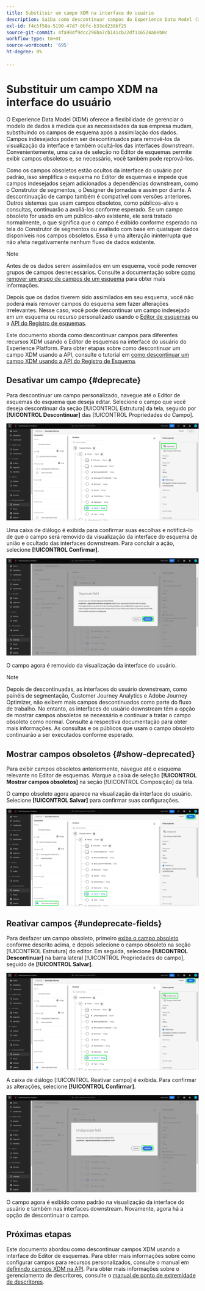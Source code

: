 ```yaml
---
title: Substituir um campo XDM na interface do usuário
description: Saiba como descontinuar campos do Experience Data Model (XDM) usando o Editor de esquemas no Experience Platform.
exl-id: f4c5f58a-5190-47d7-8bfc-b33ed238bf25
source-git-commit: 4fa98df9dcc296ba7cb141cb22df116524a0eb0c
workflow-type: tm+mt
source-wordcount: '695'
ht-degree: 0%

---
```


# Substituir um campo XDM na interface do usuário

O Experience Data Model (XDM) oferece a flexibilidade de gerenciar o modelo de dados à medida que as necessidades da sua empresa mudam, substituindo os campos de esquema após a assimilação dos dados. Campos indesejados podem ser descontinuados para removê-los da visualização da interface e também ocultá-los das interfaces downstream. Convenientemente, uma caixa de seleção no Editor de esquemas permite exibir campos obsoletos e, se necessário, você também pode reprová-los.

Como os campos obsoletos estão ocultos da interface do usuário por padrão, isso simplifica o esquema no Editor de esquemas e impede que campos indesejados sejam adicionados a dependências downstream, como o Construtor de segmentos, o Designer de jornadas e assim por diante. A descontinuação de campo também é compatível com versões anteriores. Outros sistemas que usam campos obsoletos, como públicos-alvo e consultas, continuarão a avaliá-los conforme esperado. Se um campo obsoleto for usado em um público-alvo existente, ele será tratado normalmente, o que significa que o campo é exibido conforme esperado na tela do Construtor de segmentos ou avaliado com base em quaisquer dados disponíveis nos campos obsoletos. Essa é uma alteração ininterrupta que não afeta negativamente nenhum fluxo de dados existente.

>[!NOTE]
>
>Antes de os dados serem assimilados em um esquema, você pode remover grupos de campos desnecessários. Consulte a documentação sobre [como remover um grupo de campos de um esquema](../ui/resources/schemas.md#remove-fields) para obter mais informações.

Depois que os dados tiverem sido assimilados em seu esquema, você não poderá mais remover campos do esquema sem fazer alterações irrelevantes. Nesse caso, você pode descontinuar um campo indesejado em um esquema ou recurso personalizado usando o [Editor de esquemas](./create-schema-ui.md) ou a [API do Registro de esquemas](https://developer.adobe.com/experience-platform-apis/references/schema-registry/).

Este documento aborda como descontinuar campos para diferentes recursos XDM usando o Editor de esquemas na interface do usuário do Experience Platform. Para obter etapas sobre como descontinuar um campo XDM usando a API, consulte o tutorial em [como descontinuar um campo XDM usando a API do Registro de Esquema](./field-deprecation-api.md).

## Desativar um campo {#deprecate}

Para descontinuar um campo personalizado, navegue até o Editor de esquemas do esquema que deseja editar. Selecione o campo que você deseja descontinuar da seção [!UICONTROL Estrutura] da tela, seguido por **[!UICONTROL Descontinuar]** das [!UICONTROL Propriedades do Campo].

![O editor de esquemas com um campo selecionado e Desaprovado realçado.](../images/tutorials/field-deprecation/deprecate-single-field.png)

Uma caixa de diálogo é exibida para confirmar suas escolhas e notificá-lo de que o campo será removido da visualização da interface do esquema de união e ocultado das interfaces downstream. Para concluir a ação, selecione **[!UICONTROL Confirmar]**.

![A caixa de diálogo Desativar campo com Confirmar realçada.](../images/tutorials/field-deprecation/deprecate-field-dialog.png)

O campo agora é removido da visualização da interface do usuário.

>[!NOTE]
>
>Depois de descontinuadas, as interfaces do usuário downstream, como painéis de segmentação, Customer Journey Analytics e Adobe Journey Optimizer, não exibem mais campos descontinuados como parte do fluxo de trabalho. No entanto, as interfaces do usuário downstream têm a opção de mostrar campos obsoletos se necessário e continuar a tratar o campo obsoleto como normal. Consulte a respectiva documentação para obter mais informações. As consultas e os públicos que usam o campo obsoleto continuarão a ser executados conforme esperado.

## Mostrar campos obsoletos {#show-deprecated}

Para exibir campos obsoletos anteriormente, navegue até o esquema relevante no Editor de esquemas. Marque a caixa de seleção **[!UICONTROL Mostrar campos obsoletos]** na seção [!UICONTROL Composição] da tela.

O campo obsoleto agora aparece na visualização da interface do usuário. Selecione **[!UICONTROL Salvar]** para confirmar suas configurações.

![O Editor de esquemas com um campo selecionado, Mostrar campos obsoletos e Salvar realçado.](../images/tutorials/field-deprecation/show-deprecated-fields.png)

## Reativar campos {#undeprecate-fields}

Para desfazer um campo obsoleto, primeiro [exiba o campo obsoleto](#show-deprecated) conforme descrito acima, e depois selecione o campo obsoleto na seção [!UICONTROL Estrutura] do editor. Em seguida, selecione **[!UICONTROL Descontinuar]** na barra lateral [!UICONTROL Propriedades do campo], seguido de **[!UICONTROL Salvar]**.

![O Editor de Esquemas com o campo obsoleto, Reativar e Salvar está realçado.](../images/tutorials/field-deprecation/undeprecate-single-field.png)

A caixa de diálogo [!UICONTROL Reativar campo] é exibida. Para confirmar as alterações, selecione **[!UICONTROL Confirmar]**.

![A caixa de diálogo [!UICONTROL Reativar campo] com Confirmação realçada.](../images/tutorials/field-deprecation/undeprecate-field-dialog.png)

O campo agora é exibido como padrão na visualização da interface do usuário e também nas interfaces downstream. Novamente, agora há a opção de descontinuar o campo.

## Próximas etapas

Este documento abordou como descontinuar campos XDM usando a interface do Editor de esquemas. Para obter mais informações sobre como configurar campos para recursos personalizados, consulte o manual em [definindo campos XDM na API](./custom-fields-api.md). Para obter mais informações sobre o gerenciamento de descritores, consulte o [manual de ponto de extremidade de descritores](../api/descriptors.md).
